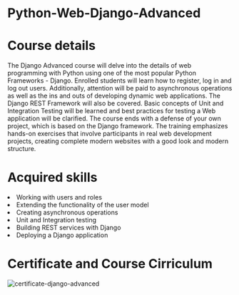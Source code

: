 # Python-Web-Django-Advanced
<h1>Course details</h1>
The Django Advanced course will delve into the details of web programming with Python using one of the most popular Python Frameworks - Django. Enrolled students will learn how to register, log in and log out users. Additionally, attention will be paid to asynchronous operations as well as the ins and outs of developing dynamic web applications. The Django REST Framework will also be covered. Basic concepts of Unit and Integration Testing will be learned and best practices for testing a Web application will be clarified. The course ends with a defense of your own project, which is based on the Django framework. The training emphasizes hands-on exercises that involve participants in real web development projects, creating complete modern websites with a good look and modern structure.
<h1>Acquired skills</h1>
<li>Working with users and roles</li>
<li>Extending the functionality of the user model</li>
<li>Creating asynchronous operations</li>
<li>Unit and Integration testing</li>
<li>Building REST services with Django</li>
<li>Deploying a Django application</li>
<h1>Certificate and Course Cirriculum</h1>

![certificate-django-advanced](https://github.com/Djobsi/Python-Web-Django-Advanced/assets/122883325/1d3e75a0-57ea-4fdd-92c7-bea02f3fdf51)
